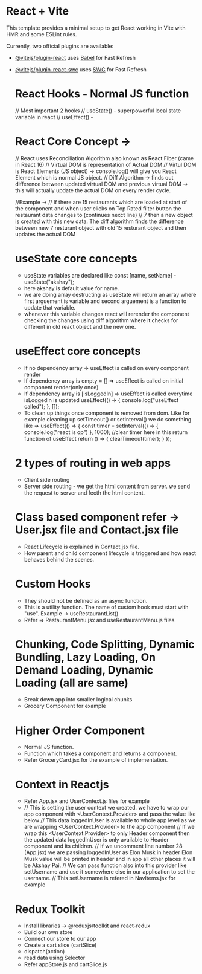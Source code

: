 # React + Vite

This template provides a minimal setup to get React working in Vite with HMR and some ESLint rules.

Currently, two official plugins are available:

- [@vitejs/plugin-react](https://github.com/vitejs/vite-plugin-react/blob/main/packages/plugin-react/README.md) uses [Babel](https://babeljs.io/) for Fast Refresh
- [@vitejs/plugin-react-swc](https://github.com/vitejs/vite-plugin-react-swc) uses [SWC](https://swc.rs/) for Fast Refresh

    # React Hooks - Normal JS function
    // Most important 2 hooks 
    // useState() - superpowerful local state variable in react
    // useEffect() - 

    # React Core Concept ->
    // React uses Reconciliation Algorithm also known as React Fiber (came in React 16)
    // Virtual DOM is representation of Actual DOM
    // Virtul DOM is React Elements (JS object) -> console.log(<Component />) will give you React Element which is normal JS object.
    // Diff Algorithm -> finds out difference between updated virtual DOM and previous virtual DOM -> this will actually update the actual DOM on every render cycle.

    //Example ->
    // If there are 15 restaurants which are loaded at start of the component and when user clicks on Top Rated filter button the restaurant data changes to (continues nexct line)
    // 7 then a new object is created with this new data. The diff algorithm finds the difference between new 7 resturant object with old 15 resturant object and then updates the actual DOM


    # useState core concepts
    - useState variables are declared like const [name, setName] - useState("akshay");
    - here akshay is default value for name.
    - we are doing array destructing as useState will return an array where first arguement is variable and second arguement is a function to update that variable.
    - whenever this variable changes react will rerender the component checking the changes using diff algorithm where it checks for different in old react object and the new one.

    # useEffect core concepts
    - If no dependency array => useEffect is called on every component render 
    - If dependency array is empty = [] => useEffect is called on initial component render(only once)  
    - If dependency array is [isLoggedIn] => useEffect is called everytime isLoggedIn is updated
    useEffect(() => {
        console.log("useEffect called");
    }, []);
    - To clean up things once component is removed from dom. Like for example cleaning up setTimeout() or setInterval()
    we do something like =>
    useEffect(() => {
        const timer = setInterval(() => {
            console.log("react is op")
        }, 1000);
        //clear timer here in this return function of useEffect
        return () => {
            clearTimeout(timer);
        }
    });


    # 2 types of routing in web apps
    - Client side routing
    - Server side routing - we get the html content from server. we send the request to server and fecth the html content.


    # Class based component refer -> User.jsx file and Contact.jsx file
    - React Lifecycle is explained in Contact.jsx file.
    - How parent and child component lifecycle is triggered and how react behaves behind the scenes.

    # Custom Hooks
    - They should not be defined as an async function.
    - This is a utility function. The name of custom hook must start with "use". Example -> useRestaurantList()
    - Refer => RestaurantMenu.jsx and useRestaurantMenu.js files

    # Chunking, Code Splitting, Dynamic Bundling, Lazy Loading, On Demand Loading, Dynamic Loading (all are same)
    - Break down app into smaller logical chunks 
    - Grocery Component for example

    # Higher Order Component
    - Normal JS function.
    - Function which takes a component and returns a component.
    - Refer GroceryCard.jsx for the example of implementation.

    # Context in Reactjs
    - Refer App.jsx and UserContext.js files for example
    - // This is setting the user context we created. we have to wrap our app component with <UserContext.Provider> and pass the value like below
    // This data loggedInUser is available to whole app level as we are wrapping <UserContext.Provider> to the app component
    // If we wrap this <UserContext.Provider> to only Header component then the updated data loggedInUser is only available to Header component and its children.
    // If we uncomment line number 28 (App.jsx) we are passing loggedInUser as Elon Musk in header Elon Musk value will be printed in header and in app all other places it will be Akshay Pai.
    // We can pass function also into this provider like setUsername and use it somewhere else in our application to set the username.
    // This setUsername is refered in NavItems.jsx for example
    <!-- <UserContext.Provider value={{ loggedInUser: username, setUsername }}>
      <div className='app'>
        {/* <UserContext.Provider value={{ loggedInUser: "Elon Musk" }}> */}
        <Header />
        {/* </UserContext.Provider> */}
        <Outlet />
      </div>
    </UserContext.Provider> -->

    # Redux Toolkit
    - Install libraries -> @reduxjs/toolkit and react-redux
    - Build our own store
    - Connect our store to our app
    - Create a cart slice (cartSlice)
    - dispatch(action)
    - read data using Selector
    - Refer appStore.js and cartSlice.js







